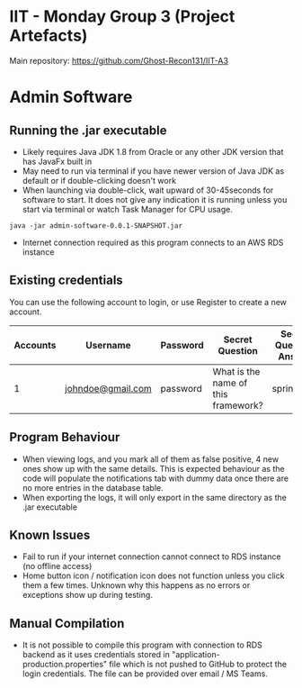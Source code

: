 # IIT - Monday Group 3 (Project Artefacts)
Main repository: https://github.com/Ghost-Recon131/IIT-A3

# Admin Software
## Running the .jar executable
- Likely requires Java JDK 1.8 from Oracle or any other JDK version that has JavaFx built in
- May need to run via terminal if you have newer version of Java JDK as default or if double-clicking doesn't work
- When launching via double-click, wait upward of 30-45seconds for software to start. It does not give any indication it
  is running unless you start via terminal or watch Task Manager for CPU usage. 

```shell
java -jar admin-software-0.0.1-SNAPSHOT.jar
```
- Internet connection required as this program connects to an AWS RDS instance


## Existing credentials 
You can use the following account to login, or use Register to create a new account.

| Accounts | Username          | Password | Secret Question                      | Secret Question Answer |
|----------|-------------------|----------|--------------------------------------|------------------------|
| 1        | johndoe@gmail.com | password | What is the name of this framework?  | springboot             |


## Program Behaviour
- When viewing logs, and you mark all of them as false positive, 4 new ones show up with the same details.
  This is expected behaviour as the code will populate the notifications tab with dummy data once there are no more entries
  in the database table. 
- When exporting the logs, it will only export in the same directory as the .jar executable


## Known Issues
- Fail to run if your internet connection cannot connect to RDS instance (no offline access)
- Home button icon / notification icon does not function unless you click them a few times. Unknown why this happens as
  no errors or exceptions show up during testing. 


## Manual Compilation 
- It is not possible to compile this program with connection to RDS backend as it uses credentials stored in 
"application-production.properties" file which is not pushed to GitHub to protect the login credentials. The file can be
provided over email / MS Teams.